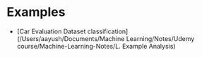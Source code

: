 # Examples

- [Car Evaluation Dataset classification](/Users/aayush/Documents/Machine Learning/Notes/Udemy course/Machine-Learning-Notes/L. Example Analysis)


